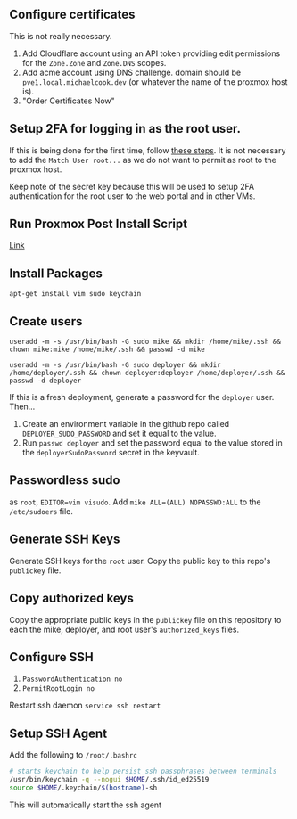 ## Configure certificates

This is not really necessary.

1. Add Cloudflare account using an API token providing edit permissions for the `Zone.Zone` and `Zone.DNS` scopes. 
2. Add acme account using DNS challenge. domain should be `pve1.local.michaelcook.dev` (or whatever the name of the proxmox host is).
3. "Order Certificates Now"

## Setup 2FA for logging in as the root user.

If this is being done for the first time, follow [these steps](./configure-new-vm.md#configure-2fa). It is not necessary to add the `Match User root...` as we do not want to permit as root to the proxmox host.

Keep note of the secret key because this will be used to setup 2FA authentication for the root user to the web portal and in other VMs.

## Run Proxmox Post Install Script

[Link](./proxmox-helper-scripts.md#proxmox-ve-post-install)

## Install Packages

`apt-get install vim sudo keychain`

## Create users

`useradd -m -s /usr/bin/bash -G sudo mike && mkdir /home/mike/.ssh && chown mike:mike /home/mike/.ssh && passwd -d mike`

`useradd -m -s /usr/bin/bash -G sudo deployer && mkdir /home/deployer/.ssh && chown deployer:deployer /home/deployer/.ssh && passwd -d deployer`

If this is a fresh deployment, generate a password for the `deployer` user. Then...
1. Create an environment variable in the github repo called `DEPLOYER_SUDO_PASSWORD` and set it equal to the value. 
2. Run `passwd deployer` and set the password equal to the value stored in the `deployerSudoPassword` secret in the keyvault.

## Passwordless sudo

as `root`, `EDITOR=vim visudo`. Add `mike ALL=(ALL) NOPASSWD:ALL` to the `/etc/sudoers` file.

## Generate SSH Keys

Generate SSH keys for the `root` user. Copy the public key to this repo's `publickey` file.

## Copy authorized keys

Copy the appropriate public keys in the `publickey` file on this repository to each the mike, deployer, and root user's `authorized_keys` files.

## Configure SSH

1. `PasswordAuthentication no`
2. `PermitRootLogin no`

Restart ssh daemon `service ssh restart`

## Setup SSH Agent

Add the following to `/root/.bashrc`

```bash
# starts keychain to help persist ssh passphrases between terminals 
/usr/bin/keychain -q --nogui $HOME/.ssh/id_ed25519
source $HOME/.keychain/$(hostname)-sh
```

This will automatically start the ssh agent
